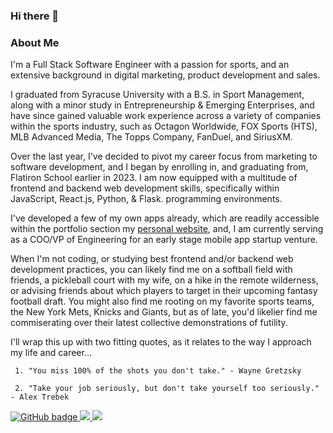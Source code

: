 ### Hi there 👋

### About Me

I'm a Full Stack Software Engineer with a passion for sports, and an extensive background in digital marketing, product development and sales. 

I graduated from Syracuse University with a B.S. in Sport Management, along with a minor study in Entrepreneurship & Emerging Enterprises, and have since gained valuable work experience across a variety of companies within the sports industry, such as Octagon Worldwide, FOX Sports (HTS), MLB Advanced Media, The Topps Company, FanDuel, and SiriusXM.

Over the last year, I've decided to pivot my career focus from marketing to software development, and I began by enrolling in, and graduating from, Flatiron School earlier in 2023. I am now equipped with a multitude of frontend and backend web development skills, specifically within JavaScript, React.js, Python, & Flask. programming environments.

I've developed a few of my own apps already, which are readily accessible within the portfolio section my <a href="https://andrew-diamond.com/">personal website</a>, and, I am currently serving as a COO/VP of Engineering for an early stage mobile app startup venture.

When I'm not coding, or studying best frontend and/or backend web development practices, you can likely find me on a softball field with friends, a pickleball court with my wife, on a hike in the remote wilderness, or advising friends about which players to target in their upcoming fantasy football draft. You might also find me rooting on my favorite sports teams, the New York Mets, Knicks and Giants, but as of late, you'd likelier find me commiserating over their latest collective demonstrations of futility.

I'll wrap this up with two fitting quotes, as it relates to the way I approach my life and career...

     1. "You miss 100% of the shots you don't take." - Wayne Gretzsky

     2. "Take your job seriously, but don't take yourself too seriously." - Alex Trebek

<a href="https://github.com/amdiamond107">
  <img src="https://img.shields.io/badge/GitHub-000000?style=for-the-badge&logo=GitHub&logoColor=white" alt="GitHub badge">
</a>
<a href="https://linkedin.com/in/andrew-m-diamond">
  <img src="https://img.shields.io/badge/LinkedIn-0077B5?style=for-the-badge&logo=linkedin&logoColor=white">
</a>
<a href="https://www.instagram.com/andreworld88/">
  <img src="https://img.shields.io/badge/Instagram-E4405F?style=for-the-badge&logo=instagram&logoColor=white">
</a>

<!--
